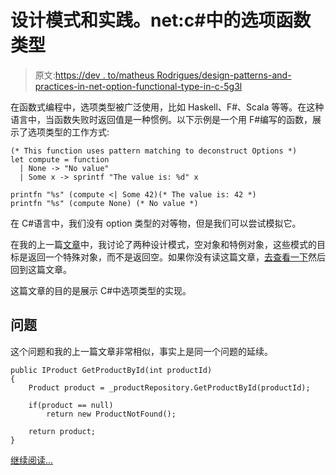 # 设计模式和实践。net:c#中的选项函数类型

> 原文:[https://dev . to/matheus Rodrigues/design-patterns-and-practices-in-net-option-functional-type-in-c-5g3l](https://dev.to/matheusrodrigues/design-patterns-and-practices-in-net-option-functional-type-in-c-5g3l)

在函数式编程中，选项类型被广泛使用，比如 Haskell、F#、Scala 等等。在这种语言中，当函数失败时返回值是一种惯例。以下示例是一个用 F#编写的函数，展示了选项类型的工作方式:

```
(* This function uses pattern matching to deconstruct Options *)
let compute = function
  | None -> "No value"
  | Some x -> sprintf "The value is: %d" x

printfn "%s" (compute <| Some 42)(* The value is: 42 *)
printfn "%s" (compute None) (* No value *) 
```

在 C#语言中，我们没有 option 类型的对等物，但是我们可以尝试模拟它。

在我的上一篇[文章](https://wp.me/p9d6L8-1h)中，我讨论了两种设计模式，空对象和特例对象，这些模式的目标是返回一个特殊对象，而不是返回空。如果你没有读这篇文章，[去查看一下](https://wp.me/p9d6L8-1h)然后回到这篇文章。

这篇文章的目的是展示 C#中选项类型的实现。

## [](#problem)**问题**

这个问题和我的上一篇文章非常相似，事实上是同一个问题的延续。

```
public IProduct GetProductById(int productId)
{
    Product product = _productRepository.GetProductById(productId);

    if(product == null)
        return new ProductNotFound();

    return product;
} 
```

[继续阅读...](https://www.matheus.ro/2017/09/26/design-patterns-and-practices-in-net-option-functional-type-in-csharp/)